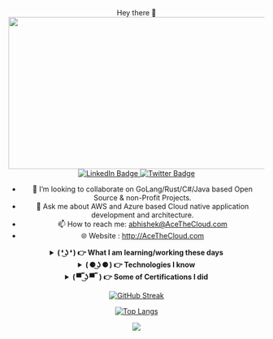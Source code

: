 

<div align="center">
  <div>Hey there 👋 <div>
  <img src="https://media.giphy.com/media/dWesBcTLavkZuG35MI/giphy.gif" width="600" height="300"/>
  <div id="badges">
   <a href="https://www.linkedin.com/in/enterprise-cloud-architect">
     <img src="https://img.shields.io/badge/LinkedIn-blue?style=for-the-badge&logo=linkedin&logoColor=white" alt="LinkedIn Badge"/>
   </a>
   <a href="https://twitter.com/AbhiForTweeting">
     <img src="https://img.shields.io/badge/Twitter-blue?style=for-the-badge&logo=twitter&logoColor=white" alt="Twitter Badge"/>
   </a>
 </div>
</div>

- 👯 I’m looking to collaborate on GoLang/Rust/C#/Java based Open Source & non-Profit Projects.
- 💬 Ask me about AWS and Azure based Cloud native application development and architecture.
- 📫 How to reach me: abhishek@AceTheCloud.com
- 🌐 Website : http://AceTheCloud.com

<details>
 <summary><strong> ( ❛ ͜ʖ ❛ ) 👉 What I am learning/working these days</strong></summary>
   - Architecting and Developing Distributed Components <br/>
   - Serverless Architecture <br/>
   - Modular Monolithic <br/>
   - C# , Java <br/>
   - Apache Flink , Spark <br/>
   - GoLang , GoORM, FoFiber <br/>
   - Distributed Application Runtime (DAPR) <br/>
</details>

<details>
 <summary><strong> ( ⚈ ͜ʖ ⚈ ) 👉 Technologies I know</strong></summary>
   - ☁ Azure and AWS<br/>
   - IBM Open Shift <br/>
   - Docker , Kubernetes, AKS, EKS , Fargate <br/>
   - ASP.net (Expert) , Spring Boot (Intermediate) <br/>
   - GoLang , GoORM, FoFiber <br/>
   - Distributed Application Runtime (DAPR) <br/>
   - Terraform, Azure ARM , AWS Cloud Formation <br/>
   - Splunk <br/>
   - Elastic Stack (Intermediate) <br/>
   - Cross Platform Application Development using Xamarin / MAUI
</details>

<details>
 <summary><strong> ( ▀̿ ̿ ͜ʖ ▀̿ ̿  ) 👉 Some of Certifications I did </strong></summary>
   - Microsoft Certified: Azure Solutions Architect Expert  <br/>
   - Microsoft Certified: DevOps Engineer Expert <br/>
   - Microsoft Certified Trainer - M.C.T. <br/>
   - AWS Certified Solutions Architect – Associate <br/>
</details>
  
[![GitHub Streak](http://github-readme-streak-stats.herokuapp.com?user=abhiongithub&theme=dark&background=000000)](https://git.io/streak-stats)

[![Top Langs](https://github-readme-stats.vercel.app/api/top-langs/?username=abhiongithub&layout=compact)](https://github.com/abhiongithub/github-readme-stats)


<picture>
<source 
  srcset="https://github-readme-stats.vercel.app/api?username=abhiongithub&show_icons=true&theme=dark"
  media="(prefers-color-scheme: dark)"
/>
<source
  srcset="https://github-readme-stats.vercel.app/api?username=abhiongithub&show_icons=true"
  media="(prefers-color-scheme: light), (prefers-color-scheme: no-preference)"
/>
<img src="https://github-readme-stats.vercel.app/api?username=abhiongithub&show_icons=true" />
</picture>
  
</div>
